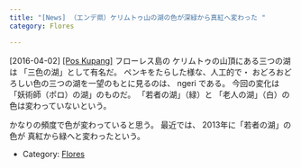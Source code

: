 ```yaml
---
title: "[News] （エンデ県）ケリムトゥ山の湖の色が深緑から真紅へ変わった "
category: Flores

---
```


[2016-04-02] [[Pos Kupang]](http://dlvr.it/KxrTz2)  フローレス島の
ケリムトゥの山頂にある三つの湖は
「三色の湖」として有名だ。
ペンキをたらした様な、人工的で・
おどろおどろしい色の三つの湖を一望のもとに見るのは、
ngeri である。
今回の変化は「妖術師（ポロ）の湖」のものだ。
「若者の湖」（緑）と
「老人の湖」（白）の色は変わっていないという。

 かなりの頻度で色が変わっていると思う。
最近では、
2013年に「若者の湖」の色が
真紅から緑へと変わったという。

- Category: [Flores](categories.html#Flores)

